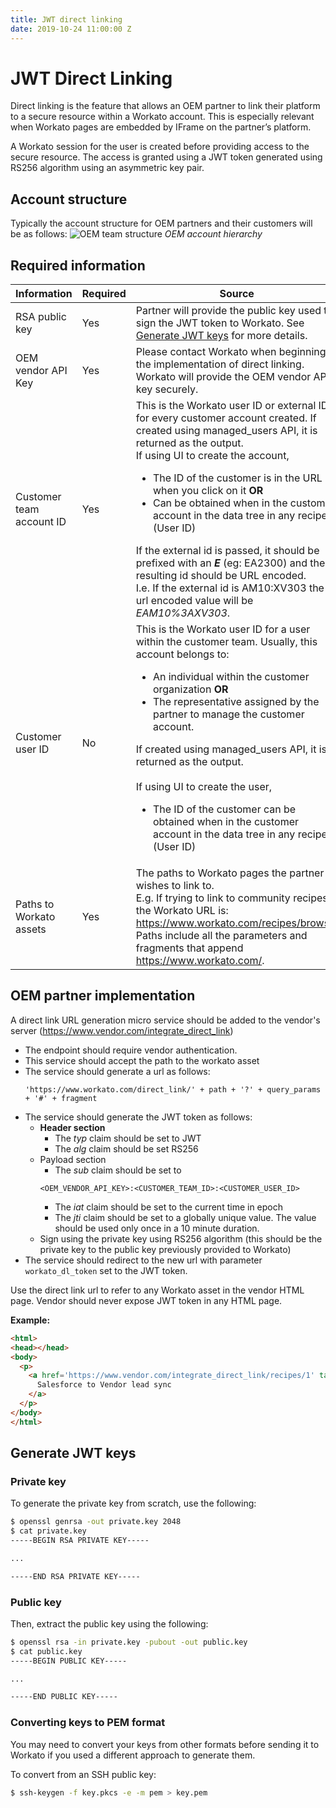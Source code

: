 ```yaml
---
title: JWT direct linking
date: 2019-10-24 11:00:00 Z
---
```


# JWT Direct Linking

Direct linking is the feature that allows an OEM partner to link their platform to a secure resource within a Workato account. This is especially relevant when Workato pages are embedded by IFrame on the partner’s platform.

A Workato session for the user is created before providing access to the secure resource. The access is granted using a JWT token generated using RS256 algorithm using an asymmetric key pair.

## Account structure

Typically the account structure for OEM partners and their customers will be as follows:
![OEM team structure](~@img/oem/jwt-account-heirarchy.png)
*OEM account hierarchy*

## Required information
| **Information** | **Required** | **Source** |
|--|--|--|
| RSA public key | Yes | Partner will provide the public key used to sign the JWT token to Workato. See [Generate JWT keys](#generate-jwt-keys) for more details. |
| OEM vendor API Key | Yes | Please contact Workato when beginning the implementation of direct linking. Workato will provide the OEM vendor API key securely. |
| Customer team account ID | Yes | This is the Workato user ID or external ID for every customer account created. If created using managed_users API, it is returned as the output. <br> If using UI to create the account, <ul><li>The ID of the customer is  in the URL when you click on it <b>OR</b> </li><li> Can be obtained when in the customer account in the data tree in any recipe (User ID) </li></ul> If the external id is passed, it should be prefixed with an <b><i>E</i></b> (eg: EA2300) and the resulting id should be URL encoded. <br> I.e. If the external id is AM10:XV303 the url encoded value will be <i>EAM10%3AXV303</i>. |
| Customer user ID | No | This is the Workato user ID for a user within the customer team. Usually, this account belongs to: <ul><li> An individual within the customer organization <b>OR</b> </li><li> The representative assigned by the partner to manage the customer account.</li></ul>  If created using managed_users API, it is returned as the output. <br><br> If using UI to create the user, <ul><li> The ID of the customer can be obtained when in the customer account in the data tree in any recipe (User ID) </li></ul> |
| Paths to Workato assets | Yes | The paths to Workato pages the partner wishes to link to. <br> E.g. If trying to link to community recipes, the Workato URL is: https://www.workato.com/recipes/browse. <br> Paths include all the parameters and fragments that append https://www.workato.com/. |

## OEM partner implementation

A direct link URL generation micro service should be added to the vendor's server (https://www.vendor.com/integrate_direct_link)
- The endpoint should require vendor authentication.
- This service should accept the path to the workato asset
- The service should generate a url as follows:
   ```
   'https://www.workato.com/direct_link/' + path + '?' + query_params + '#' + fragment
   ```
- The service should generate the JWT token as follows:
  - **Header section**
    - The _typ_ claim should be set to JWT
    - The _alg_ claim should be set RS256
  - Payload section
    - The _sub_ claim should be set to
    ```
    <OEM_VENDOR_API_KEY>:<CUSTOMER_TEAM_ID>:<CUSTOMER_USER_ID>
    ```
    - The _iat_ claim should be set to the current time in epoch
    - The _jti_ claim should be set to a globally unique value. The value should be used only once in a 10 minute duration.
  - Sign using the private key using RS256 algorithm (this should be the private key to the public key previously provided to Workato)
- The service should redirect to the new url with parameter `workato_dl_token` set to the JWT token.

Use the direct link url to refer to any Workato asset in the vendor HTML page. Vendor should never expose JWT token in any HTML page.

**Example:**
```html
<html>
<head></head>
<body>
  <p>
    <a href='https://www.vendor.com/integrate_direct_link/recipes/1' target=_blank>
      Salesforce to Vendor lead sync
    </a>
  </p>
</body>
</html>
```

## Generate JWT keys

### Private key
To generate the private key from scratch, use the following:

```bash
$ openssl genrsa -out private.key 2048
$ cat private.key
-----BEGIN RSA PRIVATE KEY-----

...

-----END RSA PRIVATE KEY-----
```

### Public key
Then, extract the public key using the following:
```bash
$ openssl rsa -in private.key -pubout -out public.key
$ cat public.key
-----BEGIN PUBLIC KEY-----

...

-----END PUBLIC KEY-----
```

### Converting keys to PEM format
You may need to convert your keys from other formats before sending it to Workato if you used a different approach to generate them.

To convert from an SSH public key:
```bash
$ ssh-keygen -f key.pkcs -e -m pem > key.pem
```
